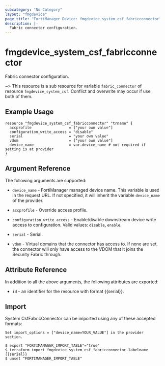 ```yaml
---
subcategory: "No Category"
layout: "fmgdevice"
page_title: "FortiManager Device: fmgdevice_system_csf_fabricconnector"
description: |-
  Fabric connector configuration.
---
```


# fmgdevice_system_csf_fabricconnector
Fabric connector configuration.

~> This resource is a sub resource for variable `fabric_connector` of resource `fmgdevice_system_csf`. Conflict and overwrite may occur if use both of them.



## Example Usage

```hcl
resource "fmgdevice_system_csf_fabricconnector" "trname" {
  accprofile                 = ["your own value"]
  configuration_write_access = "disable"
  serial                     = "your own value"
  vdom                       = ["your own value"]
  device_name                = var.device_name # not required if setting is at provider
}
```

## Argument Reference


The following arguments are supported:

* `device_name` - FortiManager managed device name. This variable is used in the request URL. If not specified, it will inherit the variable `device_name` of the provider.

* `accprofile` - Override access profile.
* `configuration_write_access` - Enable/disable downstream device write access to configuration. Valid values: `disable`, `enable`.

* `serial` - Serial.
* `vdom` - Virtual domains that the connector has access to. If none are set, the connector will only have access to the VDOM that it joins the Security Fabric through.


## Attribute Reference

In addition to all the above arguments, the following attributes are exported:
* `id` - an identifier for the resource with format {{serial}}.

## Import

System CsfFabricConnector can be imported using any of these accepted formats:
```
Set import_options = ["device_name=YOUR_VALUE"] in the provider section.

$ export "FORTIMANAGER_IMPORT_TABLE"="true"
$ terraform import fmgdevice_system_csf_fabricconnector.labelname {{serial}}
$ unset "FORTIMANAGER_IMPORT_TABLE"
```

